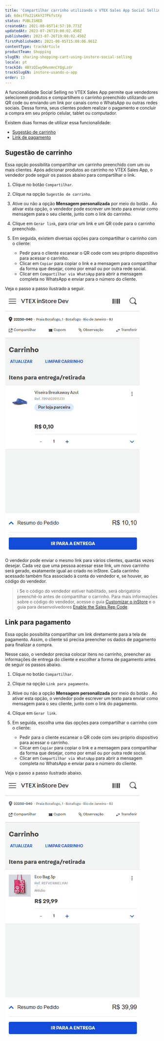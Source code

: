 ```yaml
---
title: 'Compartilhar carrinho utilizando o VTEX Sales App Social Selling'
id: 6deiffo22iKkY27PkfstXy
status: PUBLISHED
createdAt: 2021-08-05T14:57:10.773Z
updatedAt: 2023-07-26T19:00:02.450Z
publishedAt: 2023-07-26T19:00:02.450Z
firstPublishedAt: 2021-08-05T15:08:06.961Z
contentType: trackArticle
productTeam: Shopping
slugEN: sharing-shopping-cart-using-instore-social-selling
locale: pt
trackId: 4BYzQIwyOHvnmnCYQgLzdr
trackSlugEN: instore-usando-o-app
order: 13
---
```


A funcionalidade Social Selling no VTEX Sales App permite que vendedores selecionem produtos e compartilhem o carrinho preenchido utilizando um QR code ou enviando um link por canais como o WhatsApp ou outras redes sociais. Dessa forma, seus clientes podem realizar o pagamento e concluir a compra em seu próprio celular, tablet ou computador.

Existem duas formas de utilizar essa funcionalidade:

* [Sugestão de carrinho](#sugestao-de-carrinho)
* [Link de pagamento](#link-de-pagamento)

## Sugestão de carrinho

Essa opção possibilita compartilhar um carrinho preenchido com um ou mais clientes. Após adicionar produtos ao carrinho no VTEX Sales App, o vendedor pode seguir os passos abaixo para compartilhar o link.

1. Clique no botão `Compartilhar`.
2. Clique na opção `Sugestão de carrinho`.
3. Ative ou não a opção **Mensagem personalizada** por meio do botão <i class="fas fa-toggle-on"></i>. Ao ativar esta opção, o vendedor pode escrever um texto para enviar como mensagem para o seu cliente, junto com o link do carrinho.
4. Clique em `Gerar link`, para criar um link e um QR code para o carrinho preenchido.
5. Em seguida, existem diversas opções para compartilhar o carrinho com o cliente:

    * Pedir para o cliente escanear o QR code com seu próprio dispositivo para acessar o carrinho.
    * Clicar em `Copiar` para copiar o link e a mensagem para compartilhar da forma que desejar, como por email ou por outra rede social.
    * Clicar em `Compartilhar via WhatsApp` para abrir a mensagem completa no WhatsApp e enviar para o número do cliente.

Veja o passo a passo ilustrado a seguir.

![socialselling-sugestaocarrinho-pt](https://raw.githubusercontent.com/vtexdocs/help-center-content/refs/heads/main/docs/pt/tracks/omnichannel/instore-usando-o-app/compartilhar-carrinho-utilizando-o-instore-social-selling_1.gif)

O vendedor pode enviar o mesmo link para vários clientes, quantas vezes desejar. Cada vez que uma pessoa acessar esse link, um novo carrinho será gerado, exatamente igual ao criado no inStore. Cada carrinho acessado também fica associado à conta do vendedor e, se houver, ao código do vendedor.

> ℹ️ Se o código do vendedor estiver habilitado, será obrigatório preenchê-lo antes de compartilhar o carrinho. Para mais informações sobre o código do vendedor, acesse o guia [Customizar o inStore](/pt/tracks/instore-primeiros-passos-e-configuracoes--zav76TFEZlAjnyBVL5tRc/Rby973h1l9tEM4C1YrzwZ) e o guia para desenvolvedores [Enable the Sales Rep Code](https://developers.vtex.com/vtex-rest-api/docs/sales-rep-code).

## Link para pagamento

Essa opção possibilita compartilhar um link diretamente para a tela de pagamento. Assim, o cliente só precisa preencher os dados de pagamento para finalizar a compra.

Nesse caso, o vendedor precisa colocar itens no carrinho, preencher as informações de entrega do cliente e escolher a forma de pagamento antes de seguir os passos abaixo.

1. Clique no botão `Compartilhar`.
2. Clique na opção `Link para pagamento`.
3. Ative ou não a opção **Mensagem personalizada** por meio do botão <i class="fas fa-toggle-on"></i>. Ao ativar esta opção, o vendedor pode escrever um texto para enviar como mensagem para o seu cliente, junto com o link do pagamento.
4. Clique em `Gerar link`.
5. Em seguida, escolha uma das opções para compartilhar o carrinho com o cliente:

    * Pedir para o cliente escanear o QR code com seu próprio dispositivo para acessar o carrinho.
    * Clicar em `Copiar` para copiar o link e a mensagem para compartilhar da forma que desejar, como por email ou por outra rede social.
    * Clicar em `Compartilhar via WhatsApp` para abrir a mensagem completa no WhatsApp e enviar para o número do cliente.

Veja o passo a passo ilustrado abaixo.

![socialselling-paymentlink-pt](https://raw.githubusercontent.com/vtexdocs/help-center-content/refs/heads/main/docs/pt/tracks/omnichannel/instore-usando-o-app/compartilhar-carrinho-utilizando-o-instore-social-selling_2.gif)
